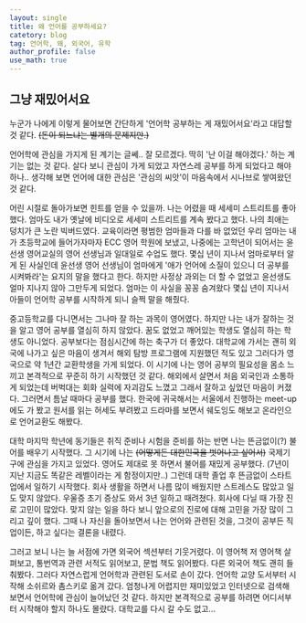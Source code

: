 ```yaml
---
layout: single
title: 왜 언어를 공부하세요?
catetory: blog
tag: 언어학, 왜, 외국어, 유학
author_profile: false
use_math: true
---
```



## 그냥 재밌어서요

누군가 나에게 이렇게 물어보면 간단하게 '언어학 공부하는 게 재밌어서요'라고 대답할 것 같다. ~~(돈이 되느냐는 별개의 문제지만.)~~

언어학에 관심을 가지게 된 계기는 글쎄.. 잘 모르겠다. 딱히 '난 이걸 해야겠다.' 하는 계기는 없는 것 같다. 살다 보니 관심이 가게 되었고 자연스레 공부를 하게 되었다고 해야 하나.. 생각해 보면 언어에 대한 관심은 '관심의 씨앗'이 마음속에서 시나브로 쌓여왔던 것 같다. 

어린 시절로 돌아가보면 힌트를 얻을 수 있을까. 나는 어렸을 때 세세미 스트리트를 좋아했다. 엄마도 내가 옛날에 비디오로 세세미 스트리트를 계속 봤다고 했다. 나의 최애는 덩치가 큰 노란 빅버드였다. 교육이라면 평범한 엄마들과 다를 바 없었던 우리 엄마는 내가 초등학교에 들어가자마자 ECC 영어 학원에 보냈고, 나중에는 고학년이 되어서는 윤선생 영어교실의 영어 선생님과 일대일로 수업도 했다. 몇십 년이 지나서 엄마로부터 알게 된 사실인데 윤선생 영어 선생님이 엄마에게 '애가 언어에 소질이 있으니 더 공부를 시켜봐라'는 요지의 말을 했다고 한다. 하지만 사정상 과외는 더 할 수 없었고 윤선생도 얼마 지나지 않아 그만두게 되었다. 엄마는 이 사실을 꽁꽁 숨겨왔다 몇십 년이 지나서 아들이 언어학 공부를 시작하게 되니 슬쩍 말을 해줬다.

중고등학교를 다니면서는 그나마 잘 하는 과목이 영어였다. 하지만 나는 내가 잘하는 것을 알고 영어 공부를 열심히 하지 않았다. 꿈도 없었고 깨어있는 학생도 열심히 하는 학생도 아니었다. 공부보다는 점심시간에 하는 축구가 더 좋았다. 대학교에 가서는 괜히 외국에 나가고 싶은 마음이 생겨서 해외 탐방 프로그램에 지원했던 적도 있고 그러다가 영국으로 약 1년간 교환학생을 가게 되었다. 이 시기에 나는 영어 공부의 필요성을 몸소 느끼고 본격적으로 꾸준히 하기 시작했던 것 같다. 해외에서 살면서 처음 외국인과 소통하게 되었는데 버벅대는 회화 실력에 자괴감도 느꼈고 그래서 잘하고 싶었던 마음이 커졌다. 그러면서 틈날 때마다 공부를 했다. 한국에 귀국해서는 서울에서 진행하는 meet-up에도 가 봤고 원서를 읽는 허세도 부려봤고 드라마를 보면서 쉐도잉도 해보고 온라인으로 언어교환도 해봤다.

대학 마지막 학년에 동기들은 취직 준비나 시험을 준비를 하는 반면 나는 뜬금없이(?) 불어를 배우기 시작했다. 그 시기에 나는 ~~(어떻게든 대한민국을 벗어나고 싶어서)~~ 국제기구에 관심을 가지고 있었다. 영어도 제대로 못 하면서 불어를 재밌게 공부했다. (7년이 지난 지금도 똑같은 레벨이라는 게 함정이지만..) 그런데 대학 졸업 후 뜬금없이 스타트업에서 일하기 시작했다. 회사 생활을 하면서 나름 많이 배웠지만 스트레스도 많았고 일도 맞지 않았다. 우울증 초기 증상도 와서 3년 일하고 때려쳤다. 회사에 다닐 때 가장 진로 고민이 많았다. 맞지 않는 일을 하다 보니 앞으로의 진로에 대해 고민을 가장 많이 그리고 깊이 했다. 그때 나 자신을 돌아보면서 나는 언어와 관련된 것을, 그것이 공부든 직업이든, 하고 싶다는 결론을 내렸다.

그러고 보니 나는 늘 서점에 가면 외국어 섹션부터 기웃거렸다. 이 영어책 저 영어책 살펴보고, 통번역과 관련 서적도 읽어보고, 문법 책도 읽어봤다. 다른 외국어 책도 괜히 들춰봤다. 그러다 자연스럽게 언어학과 관련된 도서로 손이 갔다. 언어학 교양 도서부터 시작해 소쉬르와 촘스키로 옮겨 갔다. 엄청나게 어렵지만 재미있었고 인터넷으로 검색해 보면서 언어학에 관심이 늘어났던 것 같다. 하지만 본격적으로 공부를 하려면 어디서부터 시작해야 할지 하나도 몰랐다. 대학교를 다시 갈 수도 없고...